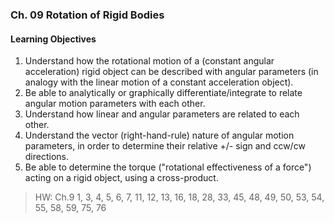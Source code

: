 ### Ch. 09 Rotation of Rigid Bodies

#### Learning Objectives
1. Understand how the rotational motion of a (constant angular acceleration) rigid object can be described with angular parameters (in analogy with the linear motion of a constant acceleration object).
2. Be able to analytically or graphically differentiate/integrate to relate angular motion parameters with each other.
3. Understand how linear and angular parameters are related to each other.
4. Understand the vector (right-hand-rule) nature of angular motion parameters, in order to determine their relative +/- sign and ccw/cw directions.
5. Be able to determine the torque ("rotational effectiveness of a force") acting on a rigid object, using a cross-product.

> HW: Ch.9
1, 3, 4, 5, 6, 7, 11, 12, 13, 16, 18, 28, 33, 45, 48, 49, 50, 53, 54, 55, 58, 59, 75, 76
